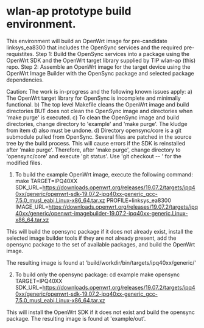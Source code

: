 # wlan-ap prototype build environment.

This  environment will build an OpenWrt image for pre-candidate linksys_ea8300 that includes the OpenSync services and the required pre-requistites.
Step 1:  Build the OpenSync services into a package using the OpenWrt SDK and the OpenWrt target library supplied by TIP wlan-ap (this) repo.
Step 2:  Assemble an OpenWrt image for the target device using the OpenWrt Image Builder with the OpenSync package and selected package dependencies.

Caution: The work is in-progress and the following known issues apply:
  a)  The OpenWrt target library for OpenSync is incomplete and minimally functional.
  b)  The top level Makefile cleans the OpenWrt image and build directories BUT does not clean the OpenSync image and directories when 'make purge' is executed.
  c)  To clean the OpenSync image and build directories, change directory to 'example' and 'make purge'.  The kludge from item d) also must be undone.
  d)  Directory opensync/core is a git submodule pulled from OpenSync.  Several files are patched in the source tree by the build process.
      This will cause errors if the SDK is reinstalled after 'make purge'.
      Therefore, after 'make purge', change directory to 'opensync/core' and execute 'git status'.  Use 'git checkout -- <filename>' for the modified files.

1) To build the example OpenWrt image, execute the following command:
  make TARGET=IPQ40XX SDK_URL=https://downloads.openwrt.org/releases/19.07.2/targets/ipq40xx/generic/openwrt-sdk-19.07.2-ipq40xx-generic_gcc-7.5.0_musl_eabi.Linux-x86_64.tar.xz PROFILE=linksys_ea8300 IMAGE_URL=https://downloads.openwrt.org/releases/19.07.2/targets/ipq40xx/generic/openwrt-imagebuilder-19.07.2-ipq40xx-generic.Linux-x86_64.tar.xz

This will build the opensync package if it does not already exist, install the selected image builder tools if they are not already present, add the opensync package to the set of available packages, and  build the OpenWrt image.

The resulting image is found at 'build/workdir/bin/targets/ipq40xx/generic/'

2) To build only the opensync package:
  cd example
  make opensync TARGET=IPQ40XX SDK_URL=https://downloads.openwrt.org/releases/19.07.2/targets/ipq40xx/generic/openwrt-sdk-19.07.2-ipq40xx-generic_gcc-7.5.0_musl_eabi.Linux-x86_64.tar.xz

This will install the OpenWrt SDK if it does not exist and build the opensync package.
The resulting image is found at 'example/out'.
